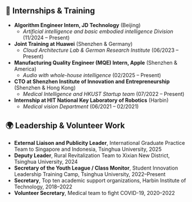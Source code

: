 ## 💼 Internships & Training

* **Algorithm Engineer Intern, JD Technology** (Beijing)
  * *Artificial intelligence and basic embodied intelligence Division* (11/2024 – Present)
* **Joint Training at Huawei** (Shenzhen & Germany)
  * *Cloud Architecture Lab & German Research Institute* (06/2023 – Present)
* **Manufacturing Quality Engineer (MQE) Intern, Apple** (Shenzhen & America)
  * *Audio with whole-house intelligence* (02/2025 – Present)
* **CTO at Shenzhen Institute of Innovation and Entrepreneurship** (Shenzhen & Hong Kong)
  * *Medical Intelligence and HKUST Startup team* (07/2022 – Present)
* **Internship at HIT National Key Laboratory of Robotics** (Harbin)
  * *Medical vision Department* (06/2021 – 02/2021)

## 🌍 Leadership & Volunteer Work

* **External Liaison and Publicity Leader**, International Graduate Practice Team to Singapore and Indonesia, Tsinghua University, 2025
* **Deputy Leader**, Rural Revitalization Team to Xixian New District, Tsinghua University, 2024
* **Secretary of the Youth League / Class Monitor**, Student Innovation Leadership Training Camp, Tsinghua University, 2022–Present
* **Secretary**, Top ten academic support organizations, Harbin Institute of Technology, 2018–2022
* **Volunteer Secretary**, Medical team to fight COVID-19, 2020–2022
